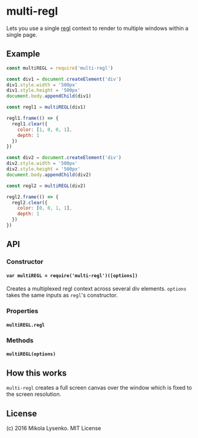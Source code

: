 # multi-regl
Lets you use a single [regl](http://regl.party) context to render to multiple windows within a single page.

## Example

```javascript
const multiREGL = require('multi-regl')

const div1 = document.createElement('div')
div1.style.width = '500px'
div1.style.height = '500px'
document.body.appendChild(div1)

const regl1 = multiREGL(div1)

regl1.frame(() => {
  regl1.clear({
    color: [1, 0, 0, 1],
    depth: 1
  })
})

const div2 = document.createElement('div')
div2.style.width = '500px'
div2.style.height = '500px'
document.body.appendChild(div2)

const regl2 = multiREGL(div2)

regl2.frame(() => {
  regl2.clear({
    color: [0, 0, 1, 1],
    depth: 1
  })
})
```

## API

### Constructor

#### `var multiREGL = require('multi-regl')([options])`
Creates a multiplexed regl context across several div elements.  `options` takes the same inputs as `regl`'s constructor.  

### Properties

#### `multiREGL.regl`

### Methods

#### `multiREGL(options)`

## How this works
`multi-regl` creates a full screen canvas over the window which is fixed to the screen resolution.

## License
(c) 2016 Mikola Lysenko. MIT License
